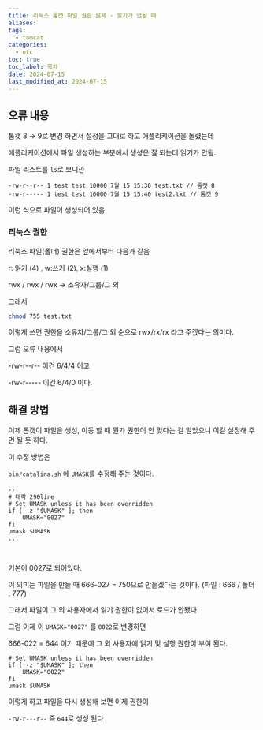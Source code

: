 ```yaml
---
title: 리눅스 톰캣 파일 권한 문제 - 읽기가 안될 때
aliases: 
tags:
  - tomcat
categories:
  - etc
toc: true
toc_label: 목차
date: 2024-07-15
last_modified_at: 2024-07-15
---
```


## 오류 내용 

톰캣 8 → 9로 변경 하면서 설정을 그대로 하고 애플리케이션을 돌렸는데

애플리케이션에서 파일 생성하는 부분에서 생성은 잘 되는데 읽기가 안됨.


파일 리스트를 `ls`로 보니깐


```
-rw-r--r-- 1 test test 10000 7월 15 15:30 test.txt // 톰캣 8
-rw-r----- 1 test test 10000 7월 15 15:40 test2.txt // 톰캣 9
```

이런 식으로 파일이 생성되어 있음.


### 리눅스 권한

리눅스 파일(폴더) 권한은 앞에서부터 다음과 같음

r: 읽기 (4) , w:쓰기 (2), x:실행 (1)

rwx / rwx / rwx  -> 소유자/그룹/그 외

그래서 

```bash
chmod 755 test.txt
```


이렇게 쓰면 권한을 소유자/그룹/그 외 순으로 rwx/rx/rx 라고 주겠다는 의미다.

그럼 오류 내용에서 

-rw-r--r-- 이건 6/4/4 이고

-rw-r----- 이건 6/4/0 이다.


## 해결 방법

이제 톰캣이 파일을 생성, 이동 할 때 뭔가 권한이 안 맞다는 걸 알았으니 이걸 설정해 주면 될 듯 하다.


이 수정 방법은 

`bin/catalina.sh` 에 `UMASK`를 수정해 주는 것이다.

```shell
..
# 대략 290line
# Set UMASK unless it has been overridden
if [ -z "$UMASK" ]; then
    UMASK="0027"
fi
umask $UMASK
...



```

기본이 0027로 되어있다.

이 의미는 파일을 만들 때 666-027 = 750으로 만들겠다는 것이다. (파일 : 666 / 폴더 : 777)

그래서 파일이 그 외 사용자에서 읽기 권한이 없어서 로드가 안됐다.

그럼 이제 이 `UMASK="0027"` 를 `0022`로 변경하면 

666-022 = 644 이기 때문에 그 외 사용자에 읽기 및 실행 권한이 부여 된다.


```shell
# Set UMASK unless it has been overridden
if [ -z "$UMASK" ]; then
    UMASK="0022"
fi
umask $UMASK
```


이렇게 하고 파일을 다시 생성해 보면 이제 권한이 

`-rw-r---r--` 즉 `644`로 생성 된다
